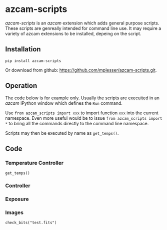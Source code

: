 # azcam-scripts

*azcam-scripts* is an *azcam* extension which adds general purpose scripts. These scripts are genreally intended for command line use. It may require a variety of azcam extensions to be installed, depeing on the script.

## Installation

`pip install azcam-scripts`

Or download from github: https://github.com/mplesser/azcam-scripts.git.

## Operation

The code below is for example only.  Usually the scripts are execuited in an *azcam* IPython window which defines the `Run` command.

Use `from azcam_scripts import xxx` to import function `xxx` into the current namespace.  Even more useful would be to issue `from azcam_scripts import *` to bring all the commands directly to the command line namespace.

Scripts may then be executed by name as `get_temps()`.

## Code

### Temperature Controller

`get_temps()`

### Controller

### Exposure

### Images
`check_bits("test.fits")`
